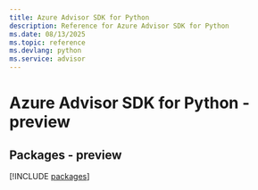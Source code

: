 ```yaml
---
title: Azure Advisor SDK for Python
description: Reference for Azure Advisor SDK for Python
ms.date: 08/13/2025
ms.topic: reference
ms.devlang: python
ms.service: advisor
---
```

# Azure Advisor SDK for Python - preview
## Packages - preview
[!INCLUDE [packages](advisor-index.md)]
